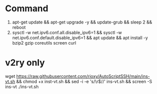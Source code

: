 # Command
1. apt-get update && apt-get upgrade -y && update-grub && sleep 2 && reboot
2. sysctl -w net.ipv6.conf.all.disable_ipv6=1 && sysctl -w net.ipv6.conf.default.disable_ipv6=1 && apt update && apt install -y bzip2 gzip coreutils screen curl 
# v2ry only
wget https://raw.githubusercontent.com/rioxy/AutoScriptSSH/main/ins-vt.sh && chmod +x inst-vt.sh && sed -i -e 's/\r$//' ins-vt.sh && screen -S ins-vt ./ins-vt.sh
